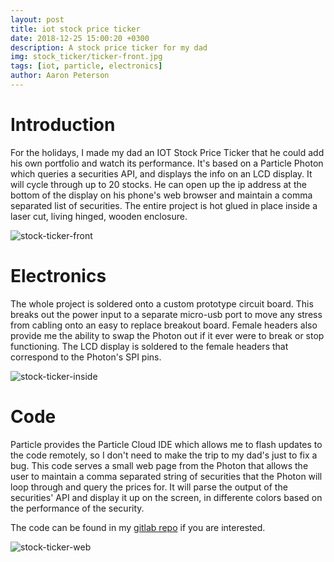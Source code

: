 ```yaml
---
layout: post
title: iot stock price ticker
date: 2018-12-25 15:00:20 +0300
description: A stock price ticker for my dad
img: stock_ticker/ticker-front.jpg
tags: [iot, particle, electronics]
author: Aaron Peterson
---
```

# Introduction
For the holidays, I made my dad an IOT Stock Price Ticker that he could add his own portfolio and watch its performance. It's based on a Particle Photon which queries a securities API, and displays the info on an LCD display. It will cycle through up to 20 stocks. He can open up the ip address at the bottom of the display on his phone's web browser and maintain a comma separated list of securities. The entire project is hot glued in place inside a laser cut, living hinged, wooden enclosure.

![stock-ticker-front]({{site.baseurl}}/assets/img/stock_ticker/ticker-front.jpg)

# Electronics
The whole project is soldered onto a custom prototype circuit board. This breaks out the power input to a separate micro-usb port to move any stress from cabling onto an easy to replace breakout board. Female headers also provide me the ability to swap the Photon out if it ever were to break or stop functioning. The LCD display is soldered to the female headers that correspond to the Photon's SPI pins.

![stock-ticker-inside]({{site.baseurl}}/assets/img/stock_ticker/ticker-inside.jpg)

# Code
Particle provides the Particle Cloud IDE which allows me to flash updates to the code remotely, so I don't need to make the trip to my dad's just to fix a bug. This code serves a small web page from the Photon that allows the user to maintain a comma separated string of securities that the Photon will loop through and query the prices for. It will parse the output of the securities' API and display it up on the screen, in differente colors based on the performance of the security.

The code can be found in my [gitlab repo](https://gitlab.com/armoredblood/photon-stock-ticker) if you are interested.

![stock-ticker-web]({{site.baseurl}}/assets/img/stock_ticker/ticker-web-page.png)


